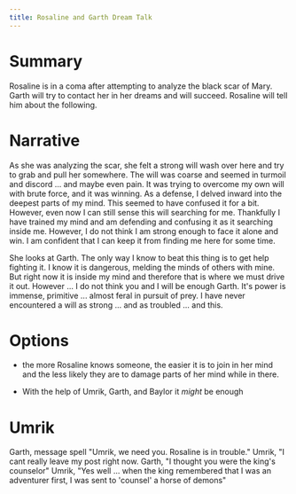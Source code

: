 ```yaml
---
title: Rosaline and Garth Dream Talk
---
```


# Summary

Rosaline is in a coma after attempting to analyze the black scar of Mary. Garth will try to contact her in her dreams and will succeed. Rosaline will tell him about the following.

# Narrative

As she was analyzing the scar, she felt a strong will wash over here and try to grab and pull her somewhere. The will was coarse and seemed in turmoil and discord ... and maybe even pain. It was trying to overcome my own will with brute force, and it was winning. As a defense, I delved inward into the deepest parts of my mind. This seemed to have confused it for a bit. However, even now I can still sense this will searching for me. Thankfully I have trained my mind and am defending and confusing it as it searching inside me. However, I do not think I am strong enough to face it alone and win. I am confident that I can keep it from finding me here for some time. 

She looks at Garth. The only way I know to beat this thing is to get help fighting it. I know it is dangerous, melding the minds of others with mine. But right now it is inside my mind and therefore that is where we must drive it out. However ... I do not think you and I will be enough Garth. It's power is immense, primitive ... almost feral in pursuit of prey. I have never encountered a will as strong ... and as troubled ... and this. 

# Options

- the more Rosaline knows someone, the easier it is to join in her mind and the less likely they are to damage parts of her mind while in there.

- With the help of Umrik, Garth, and Baylor it *might* be enough


# Umrik

Garth, message spell "Umrik, we need you. Rosaline is in trouble."
Umrik, "I cant really leave my post right now.
Garth, "I thought you were the king's counselor"
Umrik, "Yes well ... when the king remembered that I was an adventurer first, I was sent to 'counsel' a horse of demons"

